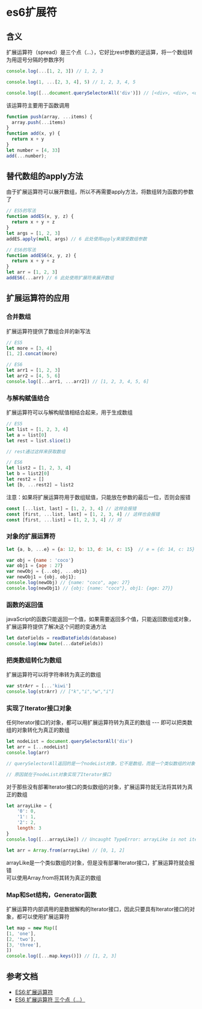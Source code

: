 # es6扩展符
## 含义
扩展运算符（spread）是三个点（...），它好比rest参数的逆运算，将一个数组转为用逗号分隔的参数序列
```js
console.log(...[1, 2, 3]) // 1, 2, 3

console.log(1, ...[2, 3, 4], 5) // 1, 2, 3, 4, 5

console.log([...document.querySelectorAll('div')]) // [<div>, <div>, <div>]
```

该运算符主要用于函数调用
```js
function push(array, ...items) {
  array.push(...items)
}
function add(x, y) {
  return x + y
}
let number = [4, 33]
add(...number);
```
## 替代数组的apply方法
由于扩展运算符可以展开数组，所以不再需要apply方法，将数组转为函数的参数了
```js
// ES5的写法
function addES(x, y, z) {
  return x + y + z
}
let args = [1, 2, 3]
addES.apply(null, args) // 6 此处使用apply来接受数组参数

// ES6的写法
function addES6(x, y, z) {
  return x + y + z
}
let arr = [1, 2, 3]
addES6(...arr) // 6 此处使用扩展符来展开数组
```

## 扩展运算符的应用
### 合并数组
扩展运算符提供了数组合并的新写法
```js
// ES5
let more = [3, 4]
[1, 2].concat(more)

// ES6
let arr1 = [1, 2, 3]
let arr2 = [4, 5, 6]
console.log([...arr1, ...arr2]) // [1, 2, 3, 4, 5, 6]
```
### 与解构赋值结合
扩展运算符可以与解构赋值相结合起来，用于生成数组
```js
// ES5 
let list = [1, 2, 3, 4]
let a = list[0]
let rest = list.slice(1)

// rest通过这样来获取数组

// ES6
let list2 = [1, 2, 3, 4]
let b = list2[0]
let rest2 = []
let [b, ...rest2] = list2
```
注意：如果将扩展运算符用于数组赋值，只能放在参数的最后一位，否则会报错
```js
const [...list, last] = [1, 2, 3, 4] // 这样会报错
const [first, ...list, last] = [1, 2, 3, 4] // 这样也会报错
const [first, ...list] = [1, 2, 3, 4] // 对
```
### 对象的扩展运算符
```js
let {a, b, ...e} = {a: 12, b: 13, d: 14, c: 15}  // e = {d: 14, c: 15}

var obj = {name : 'coco'}
var obj1 = {age : 27}
var newObj = {...obj, ...obj1}
var newObj1 = {obj, obj1};
console.log(newObj) // {name: "coco", age: 27}
console.log(newObj1) // {obj: {name: "coco"}, obj1: {age: 27}}
```
### 函数的返回值
javaScript的函数只能返回一个值，如果需要返回多个值，只能返回数组或对象，扩展运算符提供了解决这个问题的变通方法
```js
let dateFields = readDateFields(database)
console.log(new Date(...dateFields))
```
### 把类数组转化为数组
扩展运算符可以将字符串转为真正的数组
```js
var strArr = [...'kiwi']
console.log(strArr) // ["k","i","w","i"]
```
### 实现了Iterator接口对象
任何Iterator接口的对象，都可以用扩展运算符转为真正的数组 ---  即可以把类数组的对象转化为真正的数组
```js
let nodeList = document.querySelectorAll('div')
let arr = [...nodeList]
console.log(arr)

// querySelectorAll返回的是一个nodeList对象，它不是数组，而是一个类似数组的对象，这时，扩展运算符可以将其转为真正的数组

// 原因就在于nodeList对象实现了Iterator接口
```
对于那些没有部署Iterator接口的类似数组的对象，扩展运算符就无法将其转为真正的数组
```js
let arrayLike = {
    '0': 0,
    '1': 1,
    '2': 2,
    length: 3
} 
console.log([...arrayLike]) // Uncaught TypeError: arrayLike is not iterable

let arr = Array.from(arrayLike) // [0, 1, 2]
```
arrayLike是一个类似数组的对象，但是没有部署Iterator接口，扩展运算符就会报错<br>
可以使用Array.from将其转为真正的数组

### Map和Set结构，Generator函数
扩展运算符内部调用的是数据解构的Iterator接口，因此只要具有Iterator接口的对象，都可以使用扩展运算符
```js
let map = new Map([
[1, 'one'],
[2, 'two'],
[3, 'three'],
])
console.log([...map.keys()]) // [1, 2, 3]
```

## 参考文档
* [ES6:扩展运算符](https://juejin.im/post/5ad88219f265da505546692f)
* [ES6 扩展运算符 三个点（...）](https://blog.csdn.net/qq_30100043/article/details/53391308)

